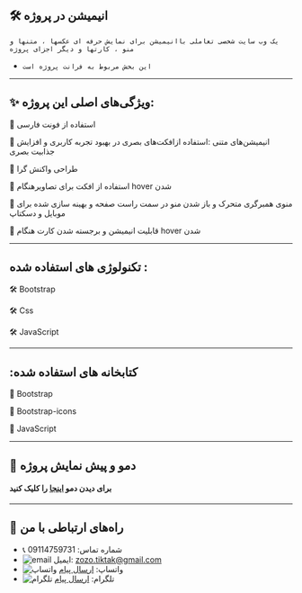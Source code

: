 ##  🛠️   انیمیشن در پروژه     

    یک وب سایت شخصی تعاملی باانیمیشن برای نمایش حرفه ای عکسها ، متنها و منو ، کارتها و دیگر اجزای پروژه   

- `این بخش مربوط به فرانت پروژه است
`

---




## ✨  ویژگی‌های اصلی این پروژه: 

🔸 استفاده از فونت فارسی

🔸   انیمیشن‌های متنی :استفاده ازافکت‌های بصری در بهبود تجربه کاربری و افزایش جذابیت بصری 

🔸 طراحی واکنش گرا    

🔸  استفاده از افکت برای تصاویرهنگام hover شدن   

🔸 منوی همبرگری متحرک و باز شدن منو در سمت راست صفحه و بهینه سازی شده برای موبایل و دسکتاپ

🔸 قابلیت انیمیشن و برجسته شدن کارت هنگام hover شدن 


---

## تکنولوژی های استفاده شده :


🛠️ Bootstrap

🛠️ Css

🛠️ JavaScript

---

## :کتابخانه های استفاده شده


📘 Bootstrap

📘 Bootstrap-icons

📘 JavaScript 


---

## 📸 دمو و پیش نمایش پروژه
#### برای دیدن دمو [اینجا](https://project-website-2.vercel.app/) را کلیک کنید

---


## 📢 راه‌های ارتباطی با من

- 📞 شماره تماس: 09114759731
- ![email](https://img.icons8.com/?size=20&id=P7UIlhbpWzZm&format=png&color=000000) ایمیل: zozo.tiktak@gmail.com
- ![واتساپ](https://img.icons8.com/color/24/whatsapp--v1.png) واتساپ:  [ارسال پیام](https://wa.me/989114759731)
- ![تلگرام](https://img.icons8.com/?size=25&id=EWzVSK2hyV9H&format=png&color=000000) تلگرام: [ارسال پیام](https://t.me/ZohreZamany)




